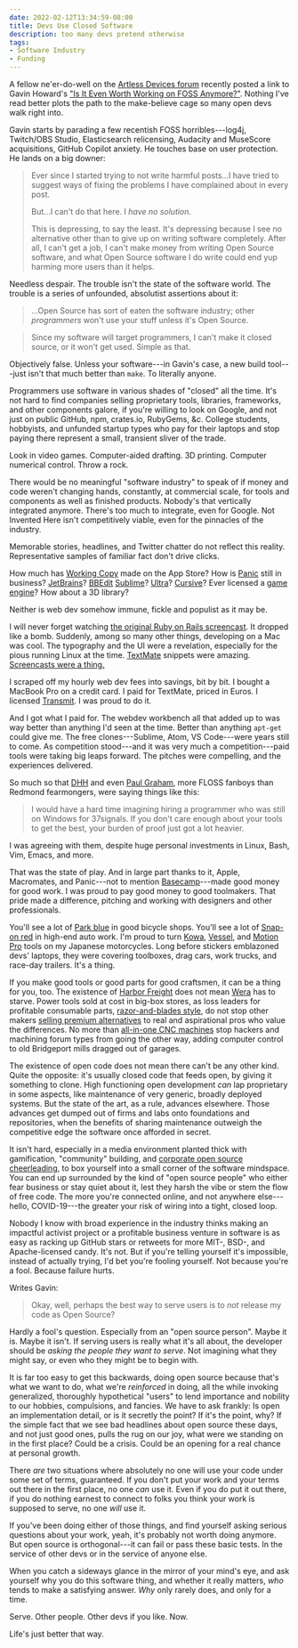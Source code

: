 ```yaml
---
date: 2022-02-12T13:34:59-08:00
title: Devs Use Closed Software
description: too many devs pretend otherwise
tags:
- Software Industry
- Funding
---
```


A fellow ne'er-do-well on the [Artless Devices forum](https://forum.artlessdevices.com) recently posted a link to Gavin Howard's ["Is It Even Worth Working on FOSS Anymore?"](https://yzena.com/2021/12/is-it-even-worth-working-on-foss-anymore/).  Nothing I've read better plots the path to the make-believe cage so many open devs walk right into.

Gavin starts by parading a few recentish FOSS horribles---log4j, Twitch/OBS Studio, Elasticsearch relicensing, Audacity and MuseScore acquisitions, GitHub Copilot anxiety.  He touches base on user protection.  He lands on a big downer:

> Ever since I started trying to not write harmful posts...I have tried to suggest ways of fixing the problems I have complained about in every post.
>
> But...I can't do that here.  I _have no solution_.
>
> This is depressing, to say the least.  It's depressing because I see no alternative other than to give up on writing software completely.  After all, I can't get a job, I can't make money from writing Open Source software, and what Open Source software I do write could end yup harming more users than it helps.

Needless despair.  The trouble isn't the state of the software world.  The trouble is a series of unfounded, absolutist assertions about it:

> ...Open Source has sort of eaten the software industry; other _programmers_ won't use your stuff unless it's Open Source.

> Since my software will target programmers, I can't make it closed source, or it won't get used.  Simple as that.

Objectively false.  Unless your software---in Gavin's case, a new build tool---just isn't that much better than `make`.  To literally anyone.

Programmers use software in various shades of "closed" all the time.  It's not hard to find companies selling proprietary tools, libraries, frameworks, and other components galore, if you're willing to look on Google, and not just on public GitHub, npm, crates.io, RubyGems, &c.  College students, hobbyists, and unfunded startup types who pay for their laptops and stop paying there represent a small, transient sliver of the trade.

Look in video games.  Computer-aided drafting.  3D printing.  Computer numerical control.  Throw a rock.

There would be no meaningful "software industry" to speak of if money and code weren't changing hands, constantly, at commercial scale, for tools and components as well as finished products.  Nobody's that vertically integrated anymore.  There's too much to integrate, even for Google.  Not Invented Here isn't competitively viable, even for the pinnacles of the industry.

Memorable stories, headlines, and Twitter chatter do not reflect this reality.  Representative samples of familiar fact don't drive clicks.

How much has [Working Copy](https://apps.apple.com/us/app/working-copy-git-client/id896694807) made on the App Store?  How is [Panic](https://www.panic.com/) still in business? [JetBrains](https://jetbrains.com)?  [BBEdit](https://www.barebones.com/products/bbedit/)  [Sublime](https://www.sublimemerge.com/)?  [Ultra](https://www.ultraedit.com/)?  [Cursive](https://cursive-ide.com/)?  Ever licensed a [game](https://unity.com/) [engine](https://www.unrealengine.com/)?  How about a 3D library?

Neither is web dev somehow immune, fickle and populist as it may be.

I will never forget watching [the original Ruby on Rails screencast](https://www.youtube.com/watch?v=Gzj723LkRJY).  It dropped like a bomb.  Suddenly, among so many other things, developing on a Mac was cool.  The typography and the UI were a revelation, especially for the pious running Linux at the time.  [TextMate](https://macromates.com/) snippets were amazing.  [Screencasts were a thing.](https://screencasts.textmate.org/)

I scraped off my hourly web dev fees into savings, bit by bit.  I bought a MacBook Pro on a credit card.  I paid for TextMate, priced in Euros.  I licensed [Transmit](https://panic.com/transmit).  I was proud to do it.

And I got what I paid for.  The webdev workbench all that added up to was way better than anything I'd seen at the time.  Better than anything `apt-get` could give me.  The free clones---Sublime, Atom, VS Code---were years still to come.  As competition stood---and it was very much a competition---paid tools were taking big leaps forward.  The pitches were compelling, and the experiences delivered.

So much so that [DHH](https://dhh.dk/arc/000433.html) and even [Paul Graham](http://www.paulgraham.com/mac.html), more FLOSS fanboys than Redmond fearmongers, were saying things like this:

> I would have a hard time imagining hiring a programmer who was still on Windows for 37signals.  If you don't care enough about your tools to get the best, your burden of proof just got a lot heavier.

I was agreeing with them, despite huge personal investments in Linux, Bash, Vim, Emacs, and more.

That was the state of play.  And in large part thanks to it, Apple, Macromates, and Panic---not to mention [Basecamp](https://basecamp.com)---made good money for good work.  I was proud to pay good money to good toolmakers.  That pride made a difference, pitching and working with designers and other professionals.

You'll see a lot of [Park blue](https://www.parktool.com/) in good bicycle shops.  You'll see a lot of [Snap-on red](https://www.snapon.com/) in high-end auto work.  I'm proud to turn [Kowa](https://www.kowa-seiki.co.jp/), [Vessel](https://www.vesseltoolsusa.com/), and [Motion Pro](https://www.motionpro.com/) tools on my Japanese motorcycles.  Long before stickers emblazoned devs' laptops, they were covering toolboxes, drag cars, work trucks, and race-day trailers.  It's a thing.

If you make good tools or good parts for good craftsmen, it can be a thing for you, too.  The existence of [Harbor Freight](https://www.harborfreight.com/) does not mean [Wera](https://www-us.wera.de/en/) has to starve.  Power tools sold at cost in big-box stores, as loss leaders for profitable consumable parts, [razor-and-blades style](https://en.wikipedia.org/wiki/Razor_and_blades_model), do not stop other makers [selling premium alternatives](https://www.festoolusa.com/) to real and aspirational pros who value the differences.  No more than [all-in-one CNC machines](https://haascnc.com) stop hackers and machining forum types from going the other way, adding computer control to old Bridgeport mills dragged out of garages.

The existence of open code does not mean there can't be any other kind.  Quite the opposite: it's usually closed code that feeds open, by giving it something to clone.  High functioning open development _can_ lap proprietary in some aspects, like maintenance of very generic, broadly deployed systems.  But the state of the art, as a rule, advances elsewhere.  Those advances get dumped out of firms and labs onto foundations and repositories, when the benefits of sharing maintenance outweigh the competitive edge the software once afforded in secret.

It isn't hard, especially in a media environment planted thick with gamification, "community" building, and [corporate open source cheerleading](https://www.youtube.com/watch?v=SpeDK1TPbew), to box yourself into a small corner of the software mindspace.  You can end up surrounded by the kind of "open source people" who either fear business or stay quiet about it, lest they harsh the vibe or stem the flow of free code.  The more you're connected online, and not anywhere else---hello, COVID-19---the greater your risk of wiring into a tight, closed loop.

Nobody I know with broad experience in the industry thinks making an impactful activist project or a profitable business venture in software is as easy as racking up GitHub stars or retweets for more MIT-, BSD-, and Apache-licensed candy.  It's not.  But if you're telling yourself it's impossible, instead of actually trying, I'd bet you're fooling yourself.  Not because you're a fool.  Because failure hurts.

Writes Gavin:

> Okay, well, perhaps the best way to serve users is to _not_ release my code as Open Source?

Hardly a fool's question.  Especially from an "open source person".  Maybe it is.  Maybe it isn't.  If serving users is really what it's all about, the developer should be _asking the people they want to serve_.  Not imagining what they might say, or even who they might be to begin with.

It is far too easy to get this backwards, doing open source because that's what we want to do, what we're _reinforced_ in doing, all the while invoking generalized, thoroughly hypothetical "users" to lend importance and nobility to our hobbies, compulsions, and fancies.  We have to ask frankly: Is open an implementation detail, or is it secretly the point?  If it's the point, why?  If the simple fact that we see bad headlines about open source these days, and not just good ones, pulls the rug on our joy, what were we standing on in the first place?  Could be a crisis.  Could be an opening for a real chance at personal growth.

There _are_ two situations where absolutely no one will use your code under some set of terms, guaranteed.  If you don't put your work and your terms out there in the first place, no one _can_ use it.  Even if you do put it out there, if you do nothing earnest to connect to folks you think your work is supposed to serve, no one _will_ use it.

If you've been doing either of those things, and find yourself asking serious questions about your work, yeah, it's probably not worth doing anymore.  But open source is orthogonal---it can fail or pass these basic tests.  In the service of other devs or in the service of anyone else.

When you catch a sideways glance in the mirror of your mind's eye, and ask yourself why you do this software thing, and whether it really matters, _who_ tends to make a satisfying answer.  _Why_ only rarely does, and only for a time.

Serve.  Other people.  Other devs if you like.  Now.

Life's just better that way.
